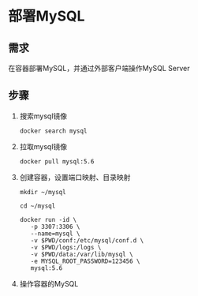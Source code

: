 # 部署MySQL
## 需求
在容器部署MySQL，并通过外部客户端操作MySQL Server

## 步骤
1. 搜索mysql镜像
   ```
   docker search mysql
   ```
2. 拉取mysql镜像
   ```
   docker pull mysql:5.6
   ```
3. 创建容器，设置端口映射、目录映射
   ```
   mkdir ~/mysql

   cd ~/mysql

   docker run -id \
      -p 3307:3306 \
      --name=mysql \
      -v $PWD/conf:/etc/mysql/conf.d \
      -v $PWD/logs:/logs \
      -v $PWD/data:/var/lib/mysql \
      -e MYSQL_ROOT_PASSWORD=123456 \
      mysql:5.6

   ```
4. 操作容器的MySQL